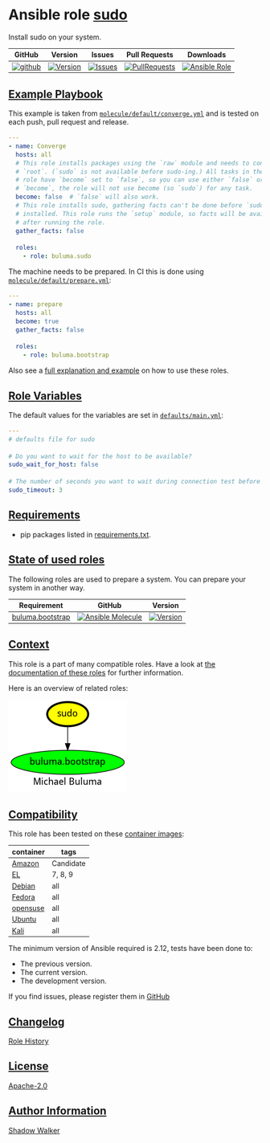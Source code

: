 # Ansible role [sudo](https://galaxy.ansible.com/ui/standalone/roles/buluma/sudo/documentation)

Install sudo on your system.

|GitHub|Version|Issues|Pull Requests|Downloads|
|------|-------|------|-------------|---------|
|[![github](https://github.com/buluma/ansible-role-sudo/actions/workflows/molecule.yml/badge.svg)](https://github.com/buluma/ansible-role-sudo/actions/workflows/molecule.yml)|[![Version](https://img.shields.io/github/release/buluma/ansible-role-sudo.svg)](https://github.com/buluma/ansible-role-sudo/releases/)|[![Issues](https://img.shields.io/github/issues/buluma/ansible-role-sudo.svg)](https://github.com/buluma/ansible-role-sudo/issues/)|[![PullRequests](https://img.shields.io/github/issues-pr-closed-raw/buluma/ansible-role-sudo.svg)](https://github.com/buluma/ansible-role-sudo/pulls/)|[![Ansible Role](https://img.shields.io/ansible/role/d/buluma/sudo)](https://galaxy.ansible.com/ui/standalone/roles/buluma/sudo/documentation)|

## [Example Playbook](#example-playbook)

This example is taken from [`molecule/default/converge.yml`](https://github.com/buluma/ansible-role-sudo/blob/master/molecule/default/converge.yml) and is tested on each push, pull request and release.

```yaml
---
- name: Converge
  hosts: all
  # This role installs packages using the `raw` module and needs to connect as
  # `root`. (`sudo` is not available before sudo-ing.) All tasks in the
  # role have `become` set to `false`, so you can use either `false` or `true` for
  # `become`, the role will not use become (so `sudo`) for any task.
  become: false  # `false` will also work.
  # This role installs sudo, gathering facts can't be done before `sudo` is
  # installed. This role runs the `setup` module, so facts will be available
  # after running the role.
  gather_facts: false

  roles:
    - role: buluma.sudo
```

The machine needs to be prepared. In CI this is done using [`molecule/default/prepare.yml`](https://github.com/buluma/ansible-role-sudo/blob/master/molecule/default/prepare.yml):

```yaml
---
- name: prepare
  hosts: all
  become: true
  gather_facts: false

  roles:
    - role: buluma.bootstrap
```

Also see a [full explanation and example](https://buluma.github.io/how-to-use-these-roles.html) on how to use these roles.

## [Role Variables](#role-variables)

The default values for the variables are set in [`defaults/main.yml`](https://github.com/buluma/ansible-role-sudo/blob/master/defaults/main.yml):

```yaml
---
# defaults file for sudo

# Do you want to wait for the host to be available?
sudo_wait_for_host: false

# The number of seconds you want to wait during connection test before failing.
sudo_timeout: 3
```

## [Requirements](#requirements)

- pip packages listed in [requirements.txt](https://github.com/buluma/ansible-role-sudo/blob/master/requirements.txt).

## [State of used roles](#state-of-used-roles)

The following roles are used to prepare a system. You can prepare your system in another way.

| Requirement | GitHub | Version |
|-------------|--------|--------|
|[buluma.bootstrap](https://galaxy.ansible.com/buluma/bootstrap)|[![Ansible Molecule](https://github.com/buluma/ansible-role-bootstrap/actions/workflows/molecule.yml/badge.svg)](https://github.com/buluma/ansible-role-bootstrap/actions/workflows/molecule.yml)|[![Version](https://img.shields.io/github/release/buluma/ansible-role-bootstrap.svg)](https://github.com/shadowwalker/ansible-role-bootstrap)|

## [Context](#context)

This role is a part of many compatible roles. Have a look at [the documentation of these roles](https://buluma.github.io/) for further information.

Here is an overview of related roles:

![dependencies](https://raw.githubusercontent.com/buluma/ansible-role-sudo/png/requirements.png "Dependencies")

## [Compatibility](#compatibility)

This role has been tested on these [container images](https://hub.docker.com/u/buluma):

|container|tags|
|---------|----|
|[Amazon](https://hub.docker.com/r/buluma/amazonlinux)|Candidate|
|[EL](https://hub.docker.com/r/buluma/enterpriselinux)|7, 8, 9|
|[Debian](https://hub.docker.com/r/buluma/debian)|all|
|[Fedora](https://hub.docker.com/r/buluma/fedora)|all|
|[opensuse](https://hub.docker.com/r/buluma/opensuse)|all|
|[Ubuntu](https://hub.docker.com/r/buluma/ubuntu)|all|
|[Kali](https://hub.docker.com/r/buluma/kali)|all|

The minimum version of Ansible required is 2.12, tests have been done to:

- The previous version.
- The current version.
- The development version.

If you find issues, please register them in [GitHub](https://github.com/buluma/ansible-role-sudo/issues)

## [Changelog](#changelog)

[Role History](https://github.com/buluma/ansible-role-sudo/blob/master/CHANGELOG.md)

## [License](#license)

[Apache-2.0](https://github.com/buluma/ansible-role-sudo/blob/master/LICENSE)

## [Author Information](#author-information)

[Shadow Walker](https://buluma.github.io/)
